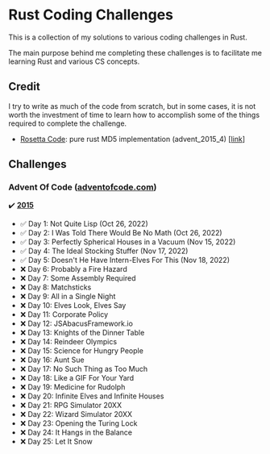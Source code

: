 # Rust Coding Challenges

This is a collection of my solutions to various coding challenges in Rust.

The main purpose behind me completing these challenges is to facilitate me learning Rust and various CS concepts.

## Credit

I try to write as much of the code from scratch, but in some cases, it is not worth the investment of time to learn how to accomplish some of the things required to complete the challenge.

- [Rosetta Code](https://rosettacode.org): pure rust MD5 implementation (advent_2015_4) [[link](https://rosettacode.org/wiki/MD5/Implementation)]

## Challenges

### Advent Of Code ([adventofcode.com](https://adventofcode.com))

:heavy_check_mark: **[2015](https://adventofcode.com/2015)**

- :white_check_mark: Day 1: Not Quite Lisp (Oct 26, 2022)
- :white_check_mark: Day 2: I Was Told There Would Be No Math (Oct 26, 2022)
- :white_check_mark: Day 3: Perfectly Spherical Houses in a Vacuum (Nov 15, 2022)
- :white_check_mark: Day 4: The Ideal Stocking Stuffer (Nov 17, 2022)
- :white_check_mark: Day 5: Doesn't He Have Intern-Elves For This (Nov 18, 2022)
- :x: Day 6: Probably a Fire Hazard
- :x: Day 7: Some Assembly Required
- :x: Day 8: Matchsticks
- :x: Day 9: All in a Single Night
- :x: Day 10: Elves Look, Elves Say
- :x: Day 11: Corporate Policy
- :x: Day 12: JSAbacusFramework.io
- :x: Day 13: Knights of the Dinner Table
- :x: Day 14: Reindeer Olympics
- :x: Day 15: Science for Hungry People
- :x: Day 16: Aunt Sue
- :x: Day 17: No Such Thing as Too Much
- :x: Day 18: Like a GIF For Your Yard
- :x: Day 19: Medicine for Rudolph
- :x: Day 20: Infinite Elves and Infinite Houses
- :x: Day 21: RPG Simulator 20XX
- :x: Day 22: Wizard Simulator 20XX
- :x: Day 23: Opening the Turing Lock
- :x: Day 24: It Hangs in the Balance
- :x: Day 25: Let It Snow